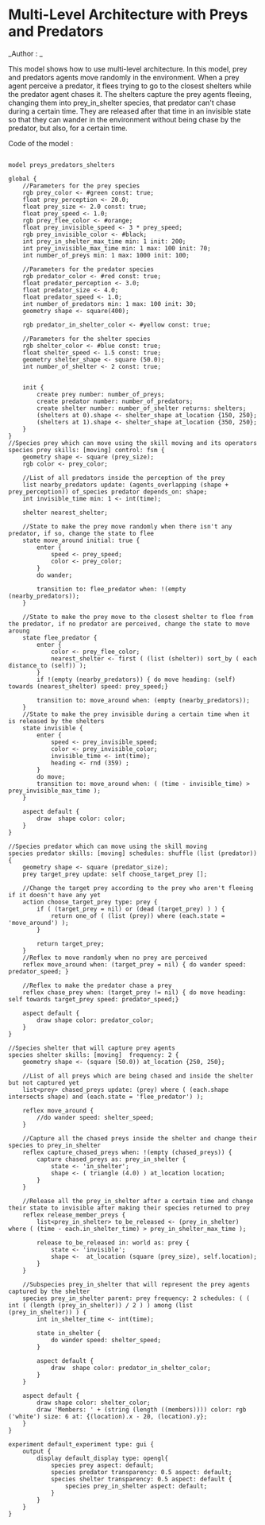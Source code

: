 [//]: # (keyword|operator_of_species)
[//]: # (keyword|operator_agents_overlapping)
[//]: # (keyword|operator_sort_by)
[//]: # (keyword|operator_towards)
[//]: # (keyword|operator_dead)
[//]: # (keyword|operator_at_location)
[//]: # (keyword|operator_intersects)
[//]: # (keyword|operator_among)
[//]: # (keyword|skill_fsm)
[//]: # (keyword|statement_state)
[//]: # (keyword|statement_enter)
[//]: # (keyword|statement_transition)
[//]: # (keyword|statement_capture)
[//]: # (keyword|statement_release)
[//]: # (keyword|architecture_fsm)
[//]: # (keyword|concept_multi_level)
[//]: # (keyword|concept_agent_movement)
# Multi-Level Architecture with Preys and Predators


_Author : _

This model shows how to use multi-level architecture. In this model, prey and predators agents move randomly in the environment. When a prey agent perceive a predator, it flees trying to go to the closest shelters while the predator agent chases it. The shelters capture the prey agents fleeing, changing them into prey_in_shelter species, that predator can't chase during a certain time. They are released after that time in an invisible state so that they can wander in the  environment without being chase by the predator, but also, for a certain time.


Code of the model : 

```

model preys_predators_shelters

global { 
	//Parameters for the prey species
	rgb prey_color <- #green const: true;
	float prey_perception <- 20.0;
	float prey_size <- 2.0 const: true;
	float prey_speed <- 1.0;
	rgb prey_flee_color <- #orange;
	float prey_invisible_speed <- 3 * prey_speed;
	rgb prey_invisible_color <- #black;  
	int prey_in_shelter_max_time min: 1 init: 200;
	int prey_invisible_max_time min: 1 max: 100 init: 70; 
	int number_of_preys min: 1 max: 1000 init: 100;
	
	//Parameters for the predator species
	rgb predator_color <- #red const: true;
	float predator_perception <- 3.0;
	float predator_size <- 4.0;
	float predator_speed <- 1.0;
	int number_of_predators min: 1 max: 100 init: 30; 
	geometry shape <- square(400);
	
	rgb predator_in_shelter_color <- #yellow const: true;
	 
	//Parameters for the shelter species
	rgb shelter_color <- #blue const: true; 
	float shelter_speed <- 1.5 const: true;
	geometry shelter_shape <- square (50.0);
	int number_of_shelter <- 2 const: true;
	
	
	init {
		create prey number: number_of_preys;
		create predator number: number_of_predators; 
		create shelter number: number_of_shelter returns: shelters;
		(shelters at 0).shape <- shelter_shape at_location {150, 250};
		(shelters at 1).shape <- shelter_shape at_location {350, 250};
	}
}
//Species prey which can move using the skill moving and its operators
species prey skills: [moving] control: fsm {
	geometry shape <- square (prey_size);
	rgb color <- prey_color;
	
	//List of all predators inside the perception of the prey
	list nearby_predators update: (agents_overlapping (shape + prey_perception)) of_species predator depends_on: shape;
	int invisible_time min: 1 <- int(time);

	shelter nearest_shelter;		

	//State to make the prey move randomly when there isn't any predator, if so, change the state to flee
	state move_around initial: true {
		enter {
			speed <- prey_speed;
			color <- prey_color;
		}
		do wander; 
		
		transition to: flee_predator when: !(empty (nearby_predators)); 
	}
	
	//State to make the prey move to the closest shelter to flee from the predator, if no predator are perceived, change the state to move aroung
	state flee_predator {
		enter {
			color <- prey_flee_color;
			nearest_shelter <- first ( (list (shelter)) sort_by ( each distance_to (self)) );
		}
		if !(empty (nearby_predators)) { do move heading: (self) towards (nearest_shelter) speed: prey_speed;}
		
		transition to: move_around when: (empty (nearby_predators));
	}
	//State to make the prey invisible during a certain time when it is released by the shelters
	state invisible {
		enter {
			speed <- prey_invisible_speed;
			color <- prey_invisible_color;
			invisible_time <- int(time);
			heading <- rnd (359) ;
		}
		do move; 
		transition to: move_around when: ( (time - invisible_time) > prey_invisible_max_time );
	}
	
	aspect default {
		draw  shape color: color;
	}
}

//Species predator which can move using the skill moving
species predator skills: [moving] schedules: shuffle (list (predator)) {
	geometry shape <- square (predator_size);
	prey target_prey update: self choose_target_prey [];
	
	//Change the target prey according to the prey who aren't fleeing if it doesn't have any yet
	action choose_target_prey type: prey {
		if ( (target_prey = nil) or (dead (target_prey) ) ) {
			return one_of ( (list (prey)) where (each.state = 'move_around') );
		}
		
		return target_prey;
	}
	//Reflex to move randomly when no prey are perceived
	reflex move_around when: (target_prey = nil) { do wander speed: predator_speed; }
	
	//Reflex to make the predator chase a prey
	reflex chase_prey when: (target_prey != nil) { do move heading: self towards target_prey speed: predator_speed;}
	
	aspect default {
		draw shape color: predator_color;
	} 
} 

//Species shelter that will capture prey agents
species shelter skills: [moving]  frequency: 2 {
	geometry shape <- (square (50.0)) at_location {250, 250};
	
	//List of all preys which are being chased and inside the shelter but not captured yet
	list<prey> chased_preys update: (prey) where ( (each.shape intersects shape) and (each.state = 'flee_predator') );
	
	reflex move_around {
		//do wander speed: shelter_speed; 
	}
	 
	//Capture all the chased preys inside the shelter and change their species to prey_in_shelter
	reflex capture_chased_preys when: !(empty (chased_preys)) { 
		capture chased_preys as: prey_in_shelter {
			state <- 'in_shelter'; 
			shape <- ( triangle (4.0) ) at_location location;
		}
	}
	
	//Release all the prey_in_shelter after a certain time and change their state to invisible after making their species returned to prey
	reflex release_member_preys {
		list<prey_in_shelter> to_be_released <- (prey_in_shelter) where ( (time - each.in_shelter_time) > prey_in_shelter_max_time );
		 
		release to_be_released in: world as: prey { 
			state <- 'invisible';
			shape <-  at_location (square (prey_size), self.location);   
		}
	} 
	
	//Subspecies prey_in_shelter that will represent the prey agents captured by the shelter
	species prey_in_shelter parent: prey frequency: 2 schedules: ( ( int ( (length (prey_in_shelter)) / 2 ) ) among (list (prey_in_shelter)) ) {
		int in_shelter_time <- int(time);
		
		state in_shelter {
			do wander speed: shelter_speed;
		}
		
		aspect default {
			draw  shape color: predator_in_shelter_color;
		} 
	}
	
	aspect default {
		draw shape color: shelter_color;
		draw 'Members: ' + (string (length ((members)))) color: rgb ('white') size: 6 at: {(location).x - 20, (location).y};
	}
}

experiment default_experiment type: gui {
	output {
		display default_display type: opengl{
			species prey aspect: default;
			species predator transparency: 0.5 aspect: default;
			species shelter transparency: 0.5 aspect: default { 
				species prey_in_shelter aspect: default;
			}
		}
	}
}
```
